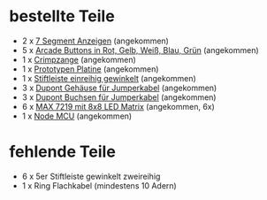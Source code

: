 # bestellte Teile

* 2 x [7 Segment Anzeigen](https://www.aliexpress.com/item/10PCS-0-56-inch-1-digit-Blue-Led-display-7-segment-Common-cathode/32813559182.html?spm=a2g0s.9042311.0.0.j8OBnC) (angekommen)
* 5 x [Arcade Buttons in Rot, Gelb, Weiß, Blau, Grün](https://www.aliexpress.com/item/33mm-Push-Button-Arcade-Button-Led-Micro-Switch-Momentary-Illuminated-12v-Power-Button-Switch/32717276133.html?spm=a2g0s.9042311.0.0.j8OBnC) (angekommen)
* 1 x [Crimpzange](https://de.aliexpress.com/item/Blue-Pin-Crimping-Tool-High-Carbon-Steel-Crimping-Plier-2-54mm-3-96mm-28-18AWG-Crimper/32805062300.html?spm=a2g0s.9042311.0.0.j8OBnC) (angekommen)
* 1 x [Prototypen Platine](https://de.aliexpress.com/item/10PCS-Double-side-Prototype-PCB-Tinned-Universal-board-5x7-5-7cm/32749301392.html?spm=a2g0s.9042311.0.0.j8OBnC) (angekommen)
* 1 x [Stiftleiste einreihig gewinkelt](https://de.aliexpress.com/item/Hot-Sale-10pcs-40-Pin-1x40-Single-Row-Male-2-54mm-Breakable-Pin-Header-Right-Angle/32774385491.html?spm=a2g0s.9042311.0.0.j8OBnC) (angekommen)
* 3 x [Dupont Gehäuse für Jumperkabel](https://de.aliexpress.com/item/100Pcs-2-54mm-1P-Pitch-Dupont-Jumper-Wire-Cable-Housing-Female-Pin-Connector/32658831615.html?spm=a2g0s.9042311.0.0.j8OBnC) (angekommen)
* 3 x [Dupont Buchsen für Jumperkabel](https://de.aliexpress.com/item/100Pcs-Dupont-Jumper-Wire-Cable-Housing-Female-Pin-Connector-Terminal-2-54mm-NEW/32661210021.html?spm=a2g0s.9042311.0.0.j8OBnC) (angekommen)
* 6 x [MAX 7219 mit 8x8 LED Matrix](https://de.aliexpress.com/item/Free-Shipping-20set-MAX7219-dot-matrix-module-Display-module-DIY-kit-MCU-control-module-Special-promotions/1753530781.html?spm=a2g0s.9042311.0.0.j8OBnC) (angekommen, 6x)
* 1 x [Node MCU](https://de.aliexpress.com/item/NodeMcu-Lua-WIFI-development-board-based-on-the-ESP8266-Internet-of-things/32338121965.html?spm=a2g0s.9042311.0.0.j8OBnC) (angekommen)

# fehlende Teile

* 6 x 5er Stiftleiste gewinkelt zweireihig
* 1 x Ring Flachkabel (mindestens 10 Adern)
